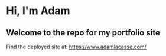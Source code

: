 # Hi, I'm Adam
## Welcome to the repo for my portfolio site

Find the deployed site at: https://www.adamlacasse.com/
